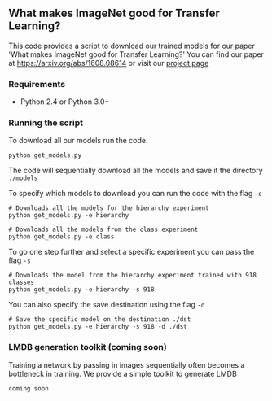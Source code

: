## What makes ImageNet good for Transfer Learning?
This code provides a script to download our trained models for our paper 'What makes ImageNet good for Transfer Learning?'
You can find our paper at https://arxiv.org/abs/1608.08614 or visit our [project page](http://www.minyounghuh.com/papers/analysis/)

### Requirements
+ Python 2.4 or Python 3.0+

### Running the script
To download all our models run the code. 
```
python get_models.py
```
The code will sequentially download all the models and save it the directory ```./models```

To specify which models to download you can run the code with the flag ```-e```

```
# Downloads all the models for the hierarchy experiment
python get_models.py -e hierarchy

# Downloads all the models from the class experiment
python get_models.py -e class
```

To go one step further and select a specific experiment you can pass the flag ```-s```

```
# Downloads the model from the hierarchy experiment trained with 918 classes
python get_models.py -e hierarchy -s 918
```

You can also specify the save destination using the flag ```-d```
```
# Save the specific model on the destination ./dst
python get_models.py -e hierarchy -s 918 -d ./dst
```

### LMDB generation toolkit (coming soon)
Training a network by passing in images sequentially often becomes a bottleneck in training.
We provide a simple toolkit to generate LMDB
```
coming soon
```
